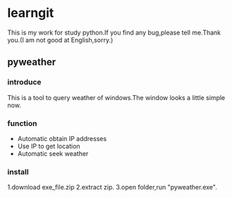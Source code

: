# learngit
This is my work for study python.If you find any bug,please tell me.Thank you.(I am not good at English,sorry.)
## **pyweather**
### **introduce**
This is a tool to query weather of windows.The window looks a little simple now.
### **function**
- Automatic obtain IP addresses
- Use IP to get location
- Automatic seek weather
### **install**
1.download exe_file.zip
2.extract zip.
3.open folder,run "pyweather.exe".

